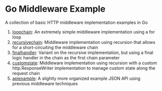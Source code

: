 # Go Middleware Example

A collection of basic HTTP middleware implementation examples in Go

1. [loopchain](https://github.com/benjohns1/go-middleware-example/tree/master/loopchain/main.go): An extremely simple middleware implementation using a for loop
1. [recursivechain](https://github.com/benjohns1/go-middleware-example/tree/master/recursivechain/main.go): Middleware implementation using recursion that allows for a short-circuiting the middleware chain
1. [finalhandler](https://github.com/benjohns1/go-middleware-example/tree/master/finalhandler/main.go): Variant on the recursive implementation, but using a final logic handler in the chain as the first chain parameter
1. [customstate](https://github.com/benjohns1/go-middleware-example/tree/master/customstate/main.go): Middleware implementation using recursion with a custom http.ResponseWriter implementation to manage custom state along the request chain
1. [apiexample](https://github.com/benjohns1/go-middleware-example/tree/master/apiexample): A slightly more organized example JSON API using previous middleware techniques
